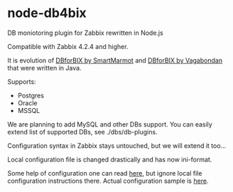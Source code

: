 # node-db4bix

DB moniotoring plugin for Zabbix rewritten in Node.js

Compatible with Zabbix 4.2.4 and higher.

It is evolution of [DBforBIX by SmartMarmot](https://github.com/smartmarmot/DBforBIX) and [DBforBIX by Vagabondan](https://github.com/vagabondan/DBforBIX) that were written in Java.

Supports:
- Postgres
- Oracle
- MSSQL

We are planning to add MySQL and other DBs support.
You can easily extend list of supported DBs, see ./dbs/db-plugins.

Configuration syntax in Zabbix stays untouched, but we will extend it too...

Local configuration file is changed drastically and has now ini-format.

Some help of configuration one can read [here](https://github.com/vagabondan/DBforBIX/wiki), but ignore local file configuration instructions there. Actual configuration sample is [here](https://github.com/vagabondan/node-db4bix/blob/master/config/db4bix_sample.conf).

